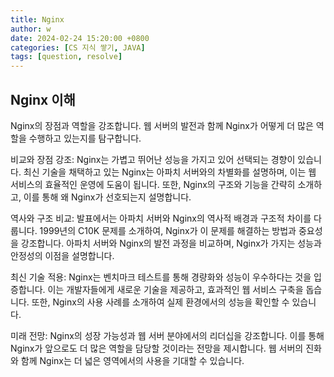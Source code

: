 ```yaml
---
title: Nginx
author: w
date: 2024-02-24 15:20:00 +0800
categories: [CS 지식 쌓기, JAVA]
tags: [question, resolve]
---
```


## Nginx 이해

Nginx의 장점과 역할을 강조합니다. 웹 서버의 발전과 함께 Nginx가 어떻게 더 많은 역할을 수행하고 있는지를 탐구합니다.

비교와 장점 강조:
Nginx는 가볍고 뛰어난 성능을 가지고 있어 선택되는 경향이 있습니다. 최신 기술을 채택하고 있는 Nginx는 아파치 서버와의 차별화를 설명하며, 이는 웹 서비스의 효율적인 운영에 도움이 됩니다. 또한, Nginx의 구조와 기능을 간략히 소개하고, 이를 통해 왜 Nginx가 선호되는지 설명합니다.

역사와 구조 비교:
발표에서는 아파치 서버와 Nginx의 역사적 배경과 구조적 차이를 다룹니다. 1999년의 C10K 문제를 소개하여, Nginx가 이 문제를 해결하는 방법과 중요성을 강조합니다. 아파치 서버와 Nginx의 발전 과정을 비교하며, Nginx가 가지는 성능과 안정성의 이점을 설명합니다.

최신 기술 적용:
Nginx는 벤치마크 테스트를 통해 경량화와 성능이 우수하다는 것을 입증합니다. 이는 개발자들에게 새로운 기술을 제공하고, 효과적인 웹 서비스 구축을 돕습니다. 또한, Nginx의 사용 사례를 소개하여 실제 환경에서의 성능을 확인할 수 있습니다.

미래 전망:
Nginx의 성장 가능성과 웹 서버 분야에서의 리더십을 강조합니다. 이를 통해 Nginx가 앞으로도 더 많은 역할을 담당할 것이라는 전망을 제시합니다. 웹 서버의 진화와 함께 Nginx는 더 넓은 영역에서의 사용을 기대할 수 있습니다.